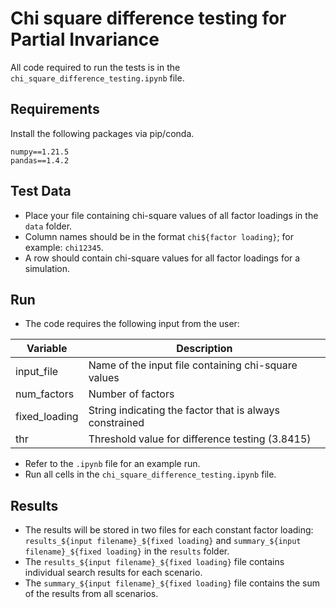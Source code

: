 # Chi square difference testing for Partial Invariance

All code required to run the tests is in the `chi_square_difference_testing.ipynb` file.

## Requirements
Install the following packages via pip/conda.

    numpy==1.21.5
    pandas==1.4.2

## Test Data
- Place your file containing chi-square values of all factor loadings in the `data` folder.
- Column names should be in the format `chi${factor loading}`; for example: `chi12345`.
- A row should contain chi-square values for all factor loadings for a simulation.

## Run
- The code requires the following input from the user:

| Variable         | Description |
| ---------------- | ----------- |
| input_file       | Name of the input file containing chi-square values       |
| num_factors      | Number of factors        |
| fixed_loading    | String indicating the factor that is always constrained           |
| thr              | Threshold value for difference testing (3.8415) |
  
- Refer to the `.ipynb` file for an example run.
- Run all cells in the `chi_square_difference_testing.ipynb` file.

## Results
- The results will be stored in two files for each constant factor loading: `results_${input filename}_${fixed loading}` and `summary_${input filename}_${fixed loading}` in the `results` folder.
- The `results_${input filename}_${fixed loading}` file contains individual search results for each scenario.
- The `summary_${input filename}_${fixed loading}` file contains the sum of the results from all scenarios.
